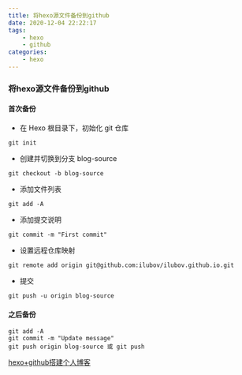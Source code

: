 ```yaml
---
title: 将hexo源文件备份到github
date: 2020-12-04 22:22:17
tags:
    - hexo
    - github
categories:
    - hexo
---
```


### 将hexo源文件备份到github

#### 首次备份
* 在 Hexo 根目录下，初始化 git 仓库
```
git init
```
* 创建并切换到分支 blog-source
```
git checkout -b blog-source
```
* 添加文件列表
```
git add -A
```
* 添加提交说明
```
git commit -m "First commit"
```
* 设置远程仓库映射
```
git remote add origin git@github.com:ilubov/ilubov.github.io.git
```
* 提交
```
git push -u origin blog-source
```

#### 之后备份
```
git add -A
git commit -m "Update message"
git push origin blog-source 或 git push
```

[hexo+github搭建个人博客](https://mp.weixin.qq.com/s/yfnNN76KYDUgNbnbEIgE7A)